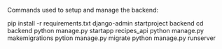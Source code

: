 Commands used to setup and manage the backend:

pip install -r requirements.txt
django-admin startproject backend
cd backend
python manage.py startapp recipes_api
python manage.py makemigrations
pytion manage.py migrate
python manage.py runserver

